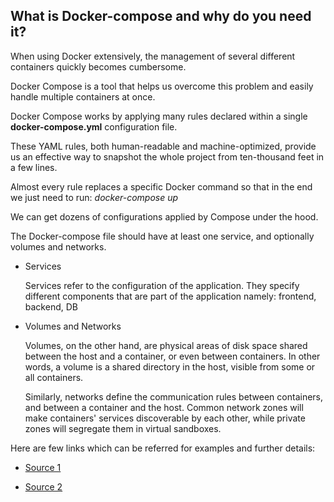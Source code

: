 ## What is Docker-compose and why do you need it?

When using Docker extensively, the management of several different containers quickly becomes cumbersome.

Docker Compose is a tool that helps us overcome this problem and easily handle multiple containers at once.

Docker Compose works by applying many rules declared within a single **docker-compose.yml** configuration file. 

These YAML rules, both human-readable and machine-optimized, provide us an effective way to snapshot the whole project from ten-thousand feet in a few lines.

Almost every rule replaces a specific Docker command so that in the end we just need to run: *docker-compose up*

We can get dozens of configurations applied by Compose under the hood.

The Docker-compose file should have at least one service, and optionally volumes and networks.

* Services
   
  Services refer to the configuration of the application. They specify different components that are part of the application namely: frontend, backend, DB

* Volumes and Networks

  Volumes, on the other hand, are physical areas of disk space shared between the host and a container, or even between containers. In other words, a volume is a shared directory in the host, visible from some or all containers.

    Similarly, networks define the communication rules between containers, and between a container and the host. Common network zones will make containers' services discoverable by each other, while private zones will segregate them in virtual sandboxes.


Here are few links which can be referred for examples and further details:

* [Source 1](https://www.baeldung.com/docker-compose)

* [Source 2](https://takacsmark.com/docker-compose-tutorial-beginners-by-example-basics/)

